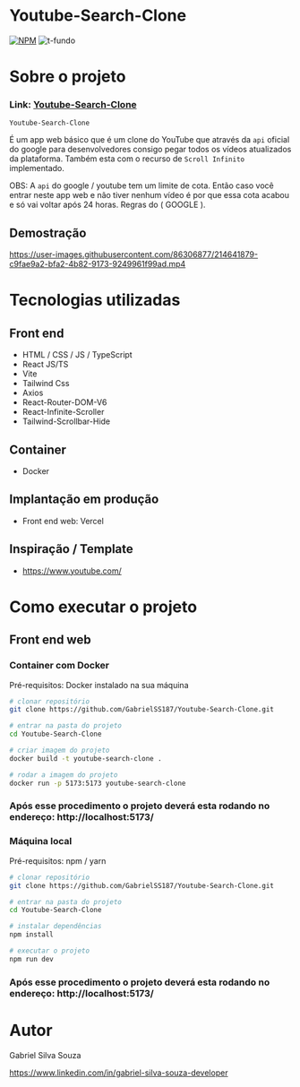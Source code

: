 # Youtube-Search-Clone
[![NPM](https://img.shields.io/npm/l/react)](https://github.com/GabrielSS187/Youtube-Search-Clone/blob/main/LICENSE) 
![t-fundo](https://user-images.githubusercontent.com/86306877/214639199-c3dd0ac8-bbaa-446e-8b87-3634260e928d.png)

# Sobre o projeto

### Link: [Youtube-Search-Clone](https://youtube-search-clone-six.vercel.app/)

``Youtube-Search-Clone``

É um app web básico que é um clone do YouTube que através da `api` oficial do google para desenvolvedores consigo pegar
todos os vídeos atualizados da plataforma. Também esta com o recurso de `Scroll Infinito` implementado.

OBS: A `api` do google / youtube tem um limite de cota. Então caso você entrar neste app web e não tiver nenhum vídeo
é por que essa cota acabou e só vai voltar após 24 horas. Regras do ( GOOGLE ).

## Demostração
https://user-images.githubusercontent.com/86306877/214641879-c9fae9a2-bfa2-4b82-9173-9249961f99ad.mp4

# Tecnologias utilizadas

## Front end
- HTML / CSS / JS / TypeScript
- React JS/TS
- Vite
- Tailwind Css
- Axios
- React-Router-DOM-V6
- React-Infinite-Scroller
- Tailwind-Scrollbar-Hide

## Container
- Docker

## Implantação em produção

- Front end web: Vercel

## Inspiração / Template
- https://www.youtube.com/

# Como executar o projeto

## Front end web

### Container com Docker
Pré-requisitos: Docker instalado na sua máquina

```bash
# clonar repositório
git clone https://github.com/GabrielSS187/Youtube-Search-Clone.git

# entrar na pasta do projeto
cd Youtube-Search-Clone

# criar imagem do projeto
docker build -t youtube-search-clone .

# rodar a imagem do projeto
docker run -p 5173:5173 youtube-search-clone
```

### Após esse procedimento o projeto deverá esta rodando no endereço: http://localhost:5173/

### Máquina local
Pré-requisitos: npm / yarn

```bash
# clonar repositório
git clone https://github.com/GabrielSS187/Youtube-Search-Clone.git

# entrar na pasta do projeto
cd Youtube-Search-Clone

# instalar dependências
npm install

# executar o projeto
npm run dev
```

### Após esse procedimento o projeto deverá esta rodando no endereço: http://localhost:5173/

# Autor

Gabriel Silva Souza

https://www.linkedin.com/in/gabriel-silva-souza-developer
